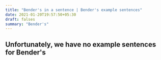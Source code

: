 ```yaml
---
title: "Bender's in a sentence | Bender's example sentences"
date: 2021-01-20T19:57:50+05:30
draft: falses
summary: "Bender's"
---
```

## Unfortunately, we have no example sentences for Bender's                 
